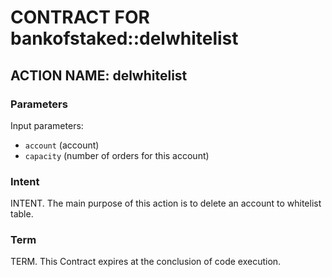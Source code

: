 # CONTRACT FOR bankofstaked::delwhitelist

## ACTION NAME: delwhitelist

### Parameters
Input parameters:

* `account` (account)
* `capacity` (number of orders for this account)

### Intent
INTENT. The main purpose of this action is to delete an account to whitelist table.

### Term
TERM. This Contract expires at the conclusion of code execution.
